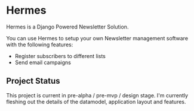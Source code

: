 # Hermes

Hermes is a Django Powered Newsletter Solution. 

You can use Hermes to setup your own Newsletter management software with the following features:

 * Register subscribers to different lists
 * Send email campaigns

## Project Status

This project is current in pre-alpha / pre-mvp / design stage. I'm currently fleshing out the details of the datamodel,
application layout and features. 
